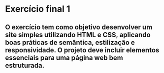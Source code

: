 # Exercício final 1
## O exercício tem como objetivo desenvolver um site simples utilizando HTML e CSS, aplicando boas práticas de semântica, estilização e responsividade. O projeto deve incluir elementos essenciais para uma página web bem estruturada.
